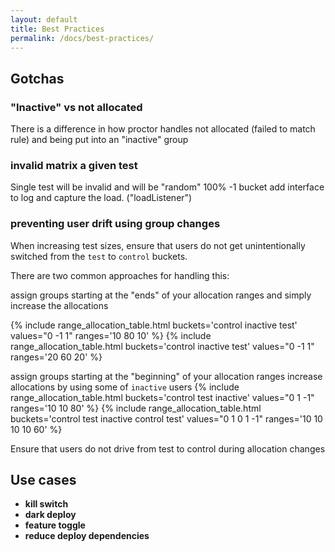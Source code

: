 ```yaml
---
layout: default
title: Best Practices
permalink: /docs/best-practices/
---
```


## Gotchas
### "Inactive" vs not allocated
There is a difference in how proctor handles not allocated (failed to match rule) and being put into an "inactive" group
### invalid matrix a given test
Single test will be invalid and will be "random" 100% -1 bucket
add interface to log and capture the load. ("loadListener")
### preventing user drift using group changes
When increasing test sizes, ensure that users do not get unintentionally switched from the `test` to `control` buckets.

There are two common approaches for handling this:

assign groups starting at the "ends" of your allocation ranges and simply increase the allocations

  {% include range_allocation_table.html buckets='control inactive test' values="0 -1 1" ranges='10 80 10' %}
  {% include range_allocation_table.html buckets='control inactive test' values="0 -1 1" ranges='20 60 20' %}

assign groups starting at the "beginning" of your allocation ranges increase allocations by using some of `inactive` users
  {% include range_allocation_table.html buckets='control test inactive' values="0 1 -1" ranges='10 10 80' %}
  {% include range_allocation_table.html buckets='control test inactive control test' values="0 1 0 1 -1" ranges='10 10 10 10 60' %}

 Ensure that users do not drive from test to control during allocation changes



## Use cases
* **kill switch**
* **dark deploy**
* **feature toggle**
* **reduce deploy dependencies**